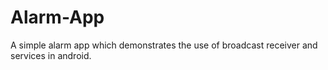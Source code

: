 # Alarm-App
A simple alarm app which demonstrates the use of broadcast receiver and services in android. 



